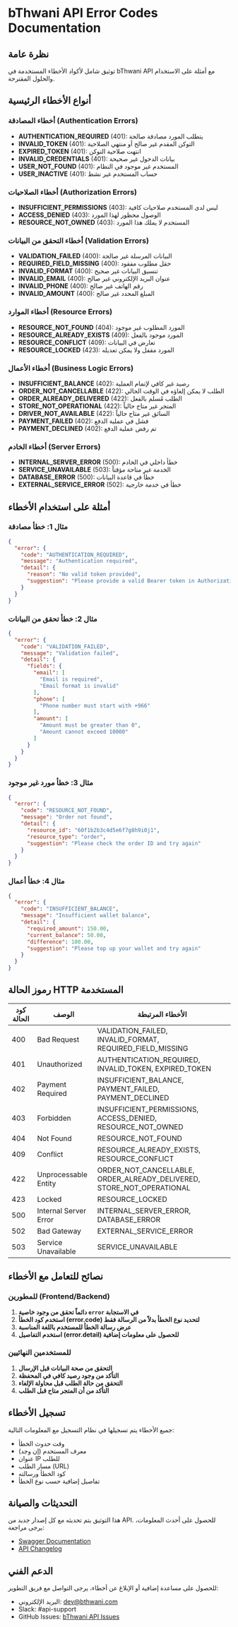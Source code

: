 # bThwani API Error Codes Documentation

## نظرة عامة

توثيق شامل لأكواد الأخطاء المستخدمة في bThwani API مع أمثلة على الاستخدام والحلول المقترحة.

## أنواع الأخطاء الرئيسية

### أخطاء المصادقة (Authentication Errors)
- **AUTHENTICATION_REQUIRED** (401): يتطلب المورد مصادقة صالحة
- **INVALID_TOKEN** (401): التوكن المقدم غير صالح أو منتهي الصلاحية
- **EXPIRED_TOKEN** (401): انتهت صلاحية التوكن
- **INVALID_CREDENTIALS** (401): بيانات الدخول غير صحيحة
- **USER_NOT_FOUND** (401): المستخدم غير موجود في النظام
- **USER_INACTIVE** (401): حساب المستخدم غير نشط

### أخطاء الصلاحيات (Authorization Errors)
- **INSUFFICIENT_PERMISSIONS** (403): ليس لدى المستخدم صلاحيات كافية
- **ACCESS_DENIED** (403): الوصول محظور لهذا المورد
- **RESOURCE_NOT_OWNED** (403): المستخدم لا يملك هذا المورد

### أخطاء التحقق من البيانات (Validation Errors)
- **VALIDATION_FAILED** (400): البيانات المرسلة غير صالحة
- **REQUIRED_FIELD_MISSING** (400): حقل مطلوب مفقود
- **INVALID_FORMAT** (400): تنسيق البيانات غير صحيح
- **INVALID_EMAIL** (400): عنوان البريد الإلكتروني غير صالح
- **INVALID_PHONE** (400): رقم الهاتف غير صالح
- **INVALID_AMOUNT** (400): المبلغ المحدد غير صالح

### أخطاء الموارد (Resource Errors)
- **RESOURCE_NOT_FOUND** (404): المورد المطلوب غير موجود
- **RESOURCE_ALREADY_EXISTS** (409): المورد موجود بالفعل
- **RESOURCE_CONFLICT** (409): تعارض في البيانات
- **RESOURCE_LOCKED** (423): المورد مقفل ولا يمكن تعديله

### أخطاء الأعمال (Business Logic Errors)
- **INSUFFICIENT_BALANCE** (402): رصيد غير كافي لإتمام العملية
- **ORDER_NOT_CANCELLABLE** (422): الطلب لا يمكن إلغاؤه في الوقت الحالي
- **ORDER_ALREADY_DELIVERED** (422): الطلب مُسلم بالفعل
- **STORE_NOT_OPERATIONAL** (422): المتجر غير متاح حالياً
- **DRIVER_NOT_AVAILABLE** (422): السائق غير متاح حالياً
- **PAYMENT_FAILED** (402): فشل في عملية الدفع
- **PAYMENT_DECLINED** (402): تم رفض عملية الدفع

### أخطاء الخادم (Server Errors)
- **INTERNAL_SERVER_ERROR** (500): خطأ داخلي في الخادم
- **SERVICE_UNAVAILABLE** (503): الخدمة غير متاحة مؤقتاً
- **DATABASE_ERROR** (500): خطأ في قاعدة البيانات
- **EXTERNAL_SERVICE_ERROR** (502): خطأ في خدمة خارجية

## أمثلة على استخدام الأخطاء

### مثال 1: خطأ مصادقة
```json
{
  "error": {
    "code": "AUTHENTICATION_REQUIRED",
    "message": "Authentication required",
    "detail": {
      "reason": "No valid token provided",
      "suggestion": "Please provide a valid Bearer token in Authorization header"
    }
  }
}
```

### مثال 2: خطأ تحقق من البيانات
```json
{
  "error": {
    "code": "VALIDATION_FAILED",
    "message": "Validation failed",
    "detail": {
      "fields": {
        "email": [
          "Email is required",
          "Email format is invalid"
        ],
        "phone": [
          "Phone number must start with +966"
        ],
        "amount": [
          "Amount must be greater than 0",
          "Amount cannot exceed 10000"
        ]
      }
    }
  }
}
```

### مثال 3: خطأ مورد غير موجود
```json
{
  "error": {
    "code": "RESOURCE_NOT_FOUND",
    "message": "Order not found",
    "detail": {
      "resource_id": "60f1b2b3c4d5e6f7g8h9i0j1",
      "resource_type": "order",
      "suggestion": "Please check the order ID and try again"
    }
  }
}
```

### مثال 4: خطأ أعمال
```json
{
  "error": {
    "code": "INSUFFICIENT_BALANCE",
    "message": "Insufficient wallet balance",
    "detail": {
      "required_amount": 150.00,
      "current_balance": 50.00,
      "difference": 100.00,
      "suggestion": "Please top up your wallet and try again"
    }
  }
}
```

## رموز الحالة HTTP المستخدمة

| كود الحالة | الوصف | الأخطاء المرتبطة |
|-------------|--------|------------------|
| 400 | Bad Request | VALIDATION_FAILED, INVALID_FORMAT, REQUIRED_FIELD_MISSING |
| 401 | Unauthorized | AUTHENTICATION_REQUIRED, INVALID_TOKEN, EXPIRED_TOKEN |
| 402 | Payment Required | INSUFFICIENT_BALANCE, PAYMENT_FAILED, PAYMENT_DECLINED |
| 403 | Forbidden | INSUFFICIENT_PERMISSIONS, ACCESS_DENIED, RESOURCE_NOT_OWNED |
| 404 | Not Found | RESOURCE_NOT_FOUND |
| 409 | Conflict | RESOURCE_ALREADY_EXISTS, RESOURCE_CONFLICT |
| 422 | Unprocessable Entity | ORDER_NOT_CANCELLABLE, ORDER_ALREADY_DELIVERED, STORE_NOT_OPERATIONAL |
| 423 | Locked | RESOURCE_LOCKED |
| 500 | Internal Server Error | INTERNAL_SERVER_ERROR, DATABASE_ERROR |
| 502 | Bad Gateway | EXTERNAL_SERVICE_ERROR |
| 503 | Service Unavailable | SERVICE_UNAVAILABLE |

## نصائح للتعامل مع الأخطاء

### للمطورين (Frontend/Backend)
1. **دائماً تحقق من وجود خاصية `error` في الاستجابة**
2. **استخدم كود الخطأ (error.code) لتحديد نوع الخطأ بدلاً من الرسالة فقط**
3. **عرض رسالة الخطأ للمستخدم باللغة المناسبة**
4. **استخدم التفاصيل (error.detail) للحصول على معلومات إضافية**

### للمستخدمين النهائيين
1. **التحقق من صحة البيانات قبل الإرسال**
2. **التأكد من وجود رصيد كافي في المحفظة**
3. **التحقق من حالة الطلب قبل محاولة الإلغاء**
4. **التأكد من أن المتجر متاح قبل الطلب**

## تسجيل الأخطاء

جميع الأخطاء يتم تسجيلها في نظام التسجيل مع المعلومات التالية:
- وقت حدوث الخطأ
- معرف المستخدم (إن وجد)
- عنوان IP للطلب
- مسار الطلب (URL)
- كود الخطأ ورسالته
- تفاصيل إضافية حسب نوع الخطأ

## التحديثات والصيانة

هذا التوثيق يتم تحديثه مع كل إصدار جديد من API. للحصول على أحدث المعلومات، يرجى مراجعة:
- [Swagger Documentation](https://api.bthwani.com/api-docs)
- [API Changelog](https://docs.bthwani.com/changelog)

## الدعم الفني

للحصول على مساعدة إضافية أو الإبلاغ عن أخطاء، يرجى التواصل مع فريق التطوير:
- البريد الإلكتروني: dev@bthwani.com
- Slack: #api-support
- GitHub Issues: [bThwani API Issues](https://github.com/bthwani/api/issues)
